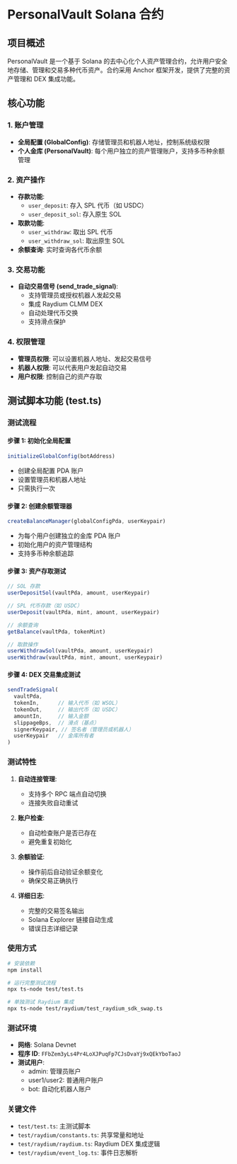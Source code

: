 # PersonalVault Solana 合约

## 项目概述

PersonalVault 是一个基于 Solana 的去中心化个人资产管理合约，允许用户安全地存储、管理和交易多种代币资产。合约采用 Anchor 框架开发，提供了完整的资产管理和 DEX 集成功能。

## 核心功能

### 1. 账户管理
- **全局配置 (GlobalConfig)**: 存储管理员和机器人地址，控制系统级权限
- **个人金库 (PersonalVault)**: 每个用户独立的资产管理账户，支持多币种余额管理

### 2. 资产操作
- **存款功能**: 
  - `user_deposit`: 存入 SPL 代币（如 USDC）
  - `user_deposit_sol`: 存入原生 SOL
- **取款功能**:
  - `user_withdraw`: 取出 SPL 代币
  - `user_withdraw_sol`: 取出原生 SOL
- **余额查询**: 实时查询各代币余额

### 3. 交易功能
- **自动交易信号 (send_trade_signal)**: 
  - 支持管理员或授权机器人发起交易
  - 集成 Raydium CLMM DEX
  - 自动处理代币交换
  - 支持滑点保护

### 4. 权限管理
- **管理员权限**: 可以设置机器人地址、发起交易信号
- **机器人权限**: 可以代表用户发起自动交易
- **用户权限**: 控制自己的资产存取

## 测试脚本功能 (test.ts)

### 测试流程

#### 步骤 1: 初始化全局配置
```typescript
initializeGlobalConfig(botAddress)
```
- 创建全局配置 PDA 账户
- 设置管理员和机器人地址
- 只需执行一次

#### 步骤 2: 创建余额管理器
```typescript
createBalanceManager(globalConfigPda, userKeypair)
```
- 为每个用户创建独立的金库 PDA 账户
- 初始化用户的资产管理结构
- 支持多币种余额追踪

#### 步骤 3: 资产存取测试
```typescript
// SOL 存款
userDepositSol(vaultPda, amount, userKeypair)

// SPL 代币存款（如 USDC）
userDeposit(vaultPda, mint, amount, userKeypair)

// 余额查询
getBalance(vaultPda, tokenMint)

// 取款操作
userWithdrawSol(vaultPda, amount, userKeypair)
userWithdraw(vaultPda, mint, amount, userKeypair)
```

#### 步骤 4: DEX 交易集成测试
```typescript
sendTradeSignal(
  vaultPda,
  tokenIn,      // 输入代币（如 WSOL）
  tokenOut,     // 输出代币（如 USDC）
  amountIn,     // 输入金额
  slippageBps,  // 滑点（基点）
  signerKeypair, // 签名者（管理员或机器人）
  userKeypair   // 金库所有者
)
```

### 测试特性

1. **自动连接管理**: 
   - 支持多个 RPC 端点自动切换
   - 连接失败自动重试

2. **账户检查**:
   - 自动检查账户是否已存在
   - 避免重复初始化

3. **余额验证**:
   - 操作前后自动验证余额变化
   - 确保交易正确执行

4. **详细日志**:
   - 完整的交易签名输出
   - Solana Explorer 链接自动生成
   - 错误日志详细记录

### 使用方式

```bash
# 安装依赖
npm install

# 运行完整测试流程
npx ts-node test/test.ts

# 单独测试 Raydium 集成
npx ts-node test/raydium/test_raydium_sdk_swap.ts
```

### 测试环境

- **网络**: Solana Devnet
- **程序 ID**: `FFbZem3yLs4Pr4LoXJPuqFp7CJsDvaYj9xQEkYboTaoJ`
- **测试用户**: 
  - admin: 管理员账户
  - user1/user2: 普通用户账户
  - bot: 自动化机器人账户

### 关键文件

- `test/test.ts`: 主测试脚本
- `test/raydium/constants.ts`: 共享常量和地址
- `test/raydium/raydium.ts`: Raydium DEX 集成逻辑
- `test/raydium/event_log.ts`: 事件日志解析
